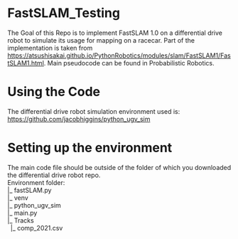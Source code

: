 # FastSLAM_Testing
The Goal of this Repo is to implement FastSLAM 1.0 on a differential drive robot to simulate its usage for mapping on a racecar.
Part of the implementation is taken from https://atsushisakai.github.io/PythonRobotics/modules/slam/FastSLAM1/FastSLAM1.html.
Main pseudocode can be found in Probabilistic Robotics.

# Using the Code
The differential drive robot simulation environment used is: https://github.com/jacobhiggins/python_ugv_sim

# Setting up the environment
The main code file should be outside of the folder of which you downloaded the differential drive robot repo. <br />
Environment folder: <br />
|_ fastSLAM.py <br />
|_ venv <br />
|_ python_ugv_sim <br />
|_ main.py <br />
|_ Tracks <br />
&ensp;|_ comp_2021.csv <br />

